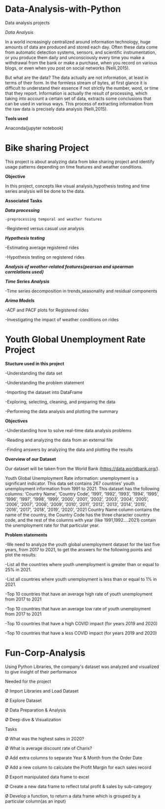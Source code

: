 # Data-Analysis-with-Python
Data analysis projects

*Data Analysis*

In a world increasingly centralized around information technology, huge amounts of data are produced and stored each day. Often these data come from automatic detection systems, sensors, and scientific instrumentation, or you produce them daily and unconsciously every time you make a withdrawal from the bank or make a purchase, when you record on various blogs, or even when you post on social networks (Nelli,2015). 

But what are the data? The data actually are not information, at least in terms of their form. In the formless stream of bytes, at first glance it is difficult to understand their essence if not strictly the number, word, or time that they report. Information is actually the result of processing, which taking into account a certain set of data, extracts some conclusions that can be used in various ways. This process of extracting information from the raw data is precisely data analysis (Nelli,2015). 

**Tools used**

Anaconda(jupyter notebook) 

# Bike sharing Project

This project is about analyzing data from bike sharing project and identify usage patterns depending on time features and weather conditions. 

**Objective** 

In this project, concepts like visual analysis,hypothesis testing and time series analysis will be done to the data. 

**Associated Tasks** 

***Data processing*** 

    -preprocessing temporal and weather features 

   -Registered versus casual use analysis 

***Hypothesis testing***

  -Estimating average registered rides 

 -Hypothesis testing on registered rides 


***Analysis of weather-related features(pearson and spearman correlations used)*** 


***Time Series Analysis*** 

  -Time series decomposition in trends,seasonality and residual components 

***Arima Models***

  -ACF and PACF plots for Registered rides 

-Investigating  the impact of weather conditions on rides 

 

 

# Youth Global Unemployment Rate Project

**Stucture used in this project**

-Understanding the data set 

-Understanding the problem statement  

-Importing the dataset into DataFrame  

-Exploring, selecting, cleaning, and preparing the data 

 -Performing the data analysis and plotting the summary 

**Objectives** 

-Understanding how to solve real-time data analysis problems  

-Reading and analyzing the data from an external file  

-Finding answers by analyzing the data and plotting the results 



**Overview of our Dataset** 

Our dataset will be taken from the World Bank (https://data.worldbank.org/).  

Youth Global Unemployment Rate information: unemployment is a significant indicator. This data set contains 267 countries’ youth unemployment information from 1991 to 2021. This dataset has the following columns: ‘Country Name’, ‘Country Code’, ‘1991’, ‘1992’, ‘1993’, ‘1994’, ‘1995’, ‘1996’, ‘1997’, ‘1998’, ‘1999’, ‘2000’, ‘2001’, ‘2002’, ‘2003’, ‘2004’, ‘2005’, ‘2006’, ‘2007’, ‘2008’, ‘2009’, ‘2010’, ‘2011’, ‘2012’, ‘2013’, ‘2014’, ‘2015’, ‘2016’, ‘2017’, ‘2018’, ‘2019’, ‘2020’, ‘2021 Country Name column contains the name of the country, the Country Code has the three character country code, and the rest of the columns with year (like 1991,1992….2021) contain the unemployment rate for that particular year. 

**Problem statements** 

-We need to analyze the youth global unemployment dataset for the last five years, from 2017 to 2021, to get the answers for the following points and plot the results: 

 -List all the countries where youth unemployment is greater than or equal to 25% in 2021. 

 -List all countries where youth unemployment is less than or equal to 1% in 2021.  

-Top 10 countries that have an average high rate of youth unemployment from 2017 to 2021  

-Top 10 countries that have an average low rate of youth unemployment from 2017 to 2021  

-Top 10 countries that have a high COVID impact (for years 2019 and 2020)  

-Top 10 countries that have a less COVID impact (for years 2019 and 2020) 

 

 # Fun-Corp-Analysis
Using Python Libraries, the company's dataset was analyzed and visualized to give insight of their performance

Needed for the project

Ø  Import Libraries and Load Dataset

Ø  Explore Dataset

Ø  Data Preparation & Analysis

Ø  Deep dive & Visualization

 

Tasks

Ø  What was the highest sales in 2020?

Ø  What is average discount rate of Charis?

Ø  Add extra columns to separate Year & Month from the Order Date

Ø  Add a new column to calculate the Profit Margin for each sales record

Ø  Export manipulated data frame to excel

Ø  Create a new data frame to reflect total profit & sales by sub-category

Ø  Develop a function, to return a data frame which is grouped by a particular column(as an input)


 

 

 

 

 
